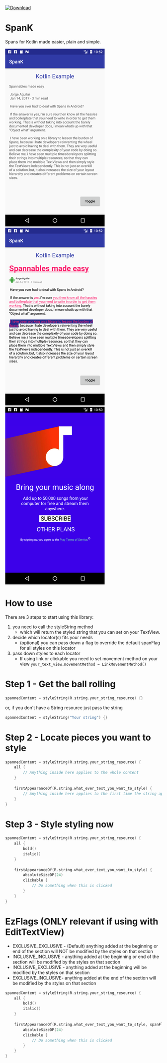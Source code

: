 [ ![Download](https://api.bintray.com/packages/yombunker/maven/SpanK/images/download.svg) ](https://bintray.com/yombunker/maven/SpanK/_latestVersion)

# SpanK
Spans for Kotlin made easier, plain and simple.

![Without spans, look at it, looks so sad :(](./examples/without_spans.png)
![With spans, everything is better](./examples/with_spans.png)
![You can create your own in app ToS with this](./examples/tos_with_spans.png)

# How to use
There are 3 steps to start using this library:
1. you need to call the styleString method
   * which will return the styled string that you can set on your TextView.
2. decide which locator(s) fits your needs
   * (optional) you can pass down a flag to override the default spanFlag for all styles on this locator
3. pass down styles to each locator
   * If using link or clickable you need to set movement method on your view `your_text_view.movementMethod = LinkMovementMethod()`


# Step 1 - Get the ball rolling
```kotlin
spannedContent = styleString(R.string.your_string_resource) {}
```

or, if you don't have a String resource just pass the string

```kotlin
spannedContent = styleString("Your string") {}
```

# Step 2 - Locate pieces you want to style
```kotlin
spannedContent = styleString(R.string.your_string_resource) {
    all {
        // Anything inside here applies to the whole content
    }
    
    firstAppearanceOf(R.string.what_ever_text_you_want_to_style) {
        // Anything inside here applies to the first time the string appears inside the content
    }
}
```

# Step 3 - Style styling now
```kotlin
spannedContent = styleString(R.string.your_string_resource) {
    all {
        bold()
        italic()
    }
    
    firstAppearanceOf(R.string.what_ever_text_you_want_to_style) {
        absoluteSizeDP(24)
        clickable {
            // Do something when this is clicked
        }
    }
}
```

# EzFlags (ONLY relevant if using with EditTextView)
* EXCLUSIVE_EXCLUSIVE - (Default) anything added at the beginning or end of the section will NOT be modified by the styles on that section
* INCLUSIVE_INCLUSIVE - anything added at the beginning or end of the section will be modified by the styles on that section
* INCLUSIVE_EXCLUSIVE - anything added at the beginning will be modified by the styles on that section
* EXCLUSIVE_INCLUSIVE- anything added at the end of the section will be modified by the styles on that section
```kotlin
spannedContent = styleString(R.string.your_string_resource) {
    all {
        bold()
        italic()
    }
    
    firstAppearanceOf(R.string.what_ever_text_you_want_to_style, spanFlag = EzFlags.INCLUSIVE_EXCLUSIVE) {
        absoluteSizeDP(24)
        clickable {
            // Do something when this is clicked
        }
    }
}
```